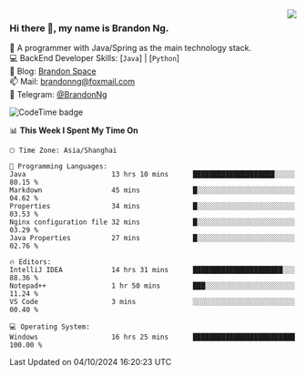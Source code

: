 <img  align="right" src="https://github-readme-stats-brandon0824.vercel.app/api/top-langs/?username=brandon0824&layout=compact">

### Hi there 👋, my name is Brandon Ng.

🌱 A programmer with Java/Spring as the main technology stack.  
💻 BackEnd Developer Skills: [`Java`] | [`Python`]  
📝 Blog: [Brandon Space](https://brandonng.tech)  
📫 Mail: brandonng@foxmail.com  
📰 Telegram: [@BrandonNg](https://t.me/BrandonNg24)  

![CodeTime badge](https://img.shields.io/endpoint?style=flat-square&url=https%3A%2F%2Fapi.codetime.dev%2Fshield%3Fid%3D128%26project%3D%26in%3D604800000)

<!--START_SECTION:waka-->
📊 **This Week I Spent My Time On** 

```text
🕑︎ Time Zone: Asia/Shanghai

💬 Programming Languages: 
Java                     13 hrs 10 mins      ████████████████████░░░░░   80.15 % 
Markdown                 45 mins             █░░░░░░░░░░░░░░░░░░░░░░░░   04.62 % 
Properties               34 mins             █░░░░░░░░░░░░░░░░░░░░░░░░   03.53 % 
Nginx configuration file 32 mins             █░░░░░░░░░░░░░░░░░░░░░░░░   03.29 % 
Java Properties          27 mins             █░░░░░░░░░░░░░░░░░░░░░░░░   02.76 % 

🔥 Editors: 
IntelliJ IDEA            14 hrs 31 mins      ██████████████████████░░░   88.36 % 
Notepad++                1 hr 50 mins        ███░░░░░░░░░░░░░░░░░░░░░░   11.24 % 
VS Code                  3 mins              ░░░░░░░░░░░░░░░░░░░░░░░░░   00.40 % 

💻 Operating System: 
Windows                  16 hrs 25 mins      █████████████████████████   100.00 % 
```


 Last Updated on 04/10/2024 16:20:23 UTC
<!--END_SECTION:waka-->
